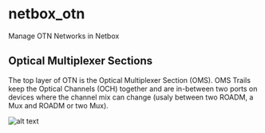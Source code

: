 # netbox_otn
Manage OTN Networks in Netbox

## Optical Multiplexer Sections
The top layer of OTN is the Optical Multiplexer Section (OMS). OMS Trails keep the Optical Channels (OCH) together and are in-between two ports on devices where the channel mix can change (usaly between two ROADM, a Mux and ROADM or two Mux).

![alt text](https://github.com/chwichmann/netbox_otn/blob/main/netbox_concept.jpg?raw=true)
